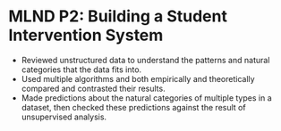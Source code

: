MLND P2: Building a Student Intervention System
===============================================
* Reviewed unstructured data to understand the patterns and natural categories that the data fits into. 
* Used multiple algorithms and both empirically and theoretically compared and contrasted their results. 
* Made predictions about the natural categories of multiple types in a dataset, then checked these predictions against the result of unsupervised analysis.
